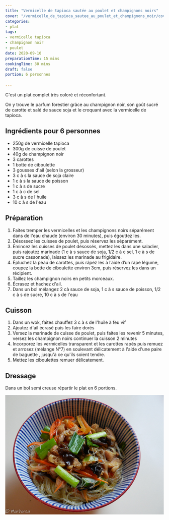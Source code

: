 ```yaml
---
title: "Vermicelle de tapioca sautée au poulet et champignons noirs"
cover: "/vermicelle_de_tapioca_sautee_au_poulet_et_champignons_noir/cover.jpg"
categories:
- plat
tags:
- vermicelle tapioca
- champignon noir
- poulet
date: 2020-09-10
preparationTime: 15 mins
cookingTime: 30 mins
draft: false
portion: 6 personnes

---
```

C'est un plat complet très coloré et réconfortant. 
<!--more--> 
On y trouve le parfum forestier grâce au champignon noir, son goût sucré de carotte et salé de sauce soja et le croquant avec la vermicelle de tapioca.

## Ingrédients pour 6 personnes

- 250g de vermicelle tapioca
- 300g de cuisse de poulet
- 40g de champignon noir
- 3 carottes
- 1 botte de ciboulette
- 3 gousses d'ail (selon la grosseur)
- 3 c à s la sauce de soja claire
- 1 c à s la sauce de poisson
- 1 c à s de sucre
- 1 c à c de sel
- 3 c à s de l'huile
- 10 c à s de l'eau


## Préparation ##

1. Faites tremper les vermicelles et les champignons noirs séparément dans de l'eau chaude (environ 30 minutes), puis égouttez les.
2. Désossez les cuisses de poulet, puis réservez les séparément.  
3. Émincez les cuisses de poulet désossés, mettez les dans une saladier, puis rajoutez marinade (1 c à s sauce de soja, 1/2 c à c sel, 1 c à s de sucre cassonade), laissez les marinade au frigidaire.
4. Épluchez la peau de carottes, puis râpez les à l’aide d’un rape légume, coupez la botte de ciboulette environ 3cm, puis réservez les dans un récipient.
5. Taillez les champignon noirs en petits morceaux.
6. Écrasez et hachez d'ail. 
7. Dans un bol mélangez 2 cà sauce de soja, 1 c à s sauce de poisson, 1/2 c à s de sucre, 10 c à s de l'eau

## Cuisson ##

1. Dans un wok, faites chauffez 3 c à s de l'huile à feu vif 
2. Ajoutez d'ail écrasé puis les faire dorés
3. Versez la marinade de cuisse de poulet, puis faites les revenir 5 minutes, versez les champignon noirs continuer la cuisson 2 minutes 
4. Incorporez les vermicelles transparent et les carottes rapés puis remuez et arrosez (mélange N°7) en soulevant délicatement à l'aide d'une paire de baguette , jusqu'à ce qu'ils soient tendre. 
5. Mettez les ciboulettes remuer délicatement.

## Dressage ##

Dans un bol semi creuse répartir le plat en 6 portions.

![resultat](07.jpg)

